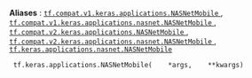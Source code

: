 **Aliases** : [ `tf.compat.v1.keras.applications.NASNetMobile` ](/api_docs/python/tf/keras/applications/NASNetMobile), [ `tf.compat.v1.keras.applications.nasnet.NASNetMobile` ](/api_docs/python/tf/keras/applications/NASNetMobile), [ `tf.compat.v2.keras.applications.NASNetMobile` ](/api_docs/python/tf/keras/applications/NASNetMobile), [ `tf.compat.v2.keras.applications.nasnet.NASNetMobile` ](/api_docs/python/tf/keras/applications/NASNetMobile), [ `tf.keras.applications.nasnet.NASNetMobile` ](/api_docs/python/tf/keras/applications/NASNetMobile)

```
 tf.keras.applications.NASNetMobile(    *args,    **kwargs) 
```

